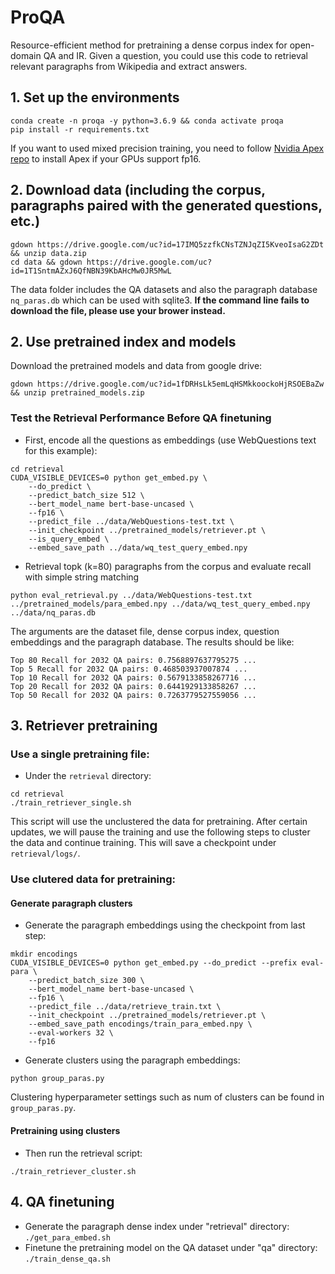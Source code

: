 # ProQA

Resource-efficient method for pretraining a dense corpus index for open-domain QA and IR. Given a question, you could use this code to retrieval relevant paragraphs from Wikipedia and extract answers.

## 1. Set up the environments
```
conda create -n proqa -y python=3.6.9 && conda activate proqa
pip install -r requirements.txt
```
If you want to used mixed precision training, you need to follow [Nvidia Apex repo](https://github.com/NVIDIA/apex) to install Apex if your GPUs support fp16. 

## 2. Download data (including the corpus, paragraphs paired with the generated questions, etc.)
```
gdown https://drive.google.com/uc?id=17IMQ5zzfkCNsTZNJqZI5KveoIsaG2ZDt && unzip data.zip
cd data && gdown https://drive.google.com/uc?id=1T1SntmAZxJ6QfNBN39KbAHcMw0JR5MwL
```
The data folder includes the QA datasets and also the paragraph database ``nq_paras.db`` which can be used with sqlite3. **If the command line fails to download the file, please use your brower instead.**

## 2. Use pretrained index and models
Download the pretrained models and data from google drive:
```
gdown https://drive.google.com/uc?id=1fDRHsLk5emLqHSMkkoockoHjRSOEBaZw && unzip pretrained_models.zip
```

### Test the Retrieval Performance Before QA finetuning
* First, encode all the questions as embeddings (use WebQuestions text for this example):
```
cd retrieval
CUDA_VISIBLE_DEVICES=0 python get_embed.py \
    --do_predict \
    --predict_batch_size 512 \
    --bert_model_name bert-base-uncased \
    --fp16 \
    --predict_file ../data/WebQuestions-test.txt \
    --init_checkpoint ../pretrained_models/retriever.pt \
    --is_query_embed \
    --embed_save_path ../data/wq_test_query_embed.npy
```

* Retrieval topk (k=80) paragraphs from the corpus and evaluate recall with simple string matching
```
python eval_retrieval.py ../data/WebQuestions-test.txt ../pretrained_models/para_embed.npy ../data/wq_test_query_embed.npy ../data/nq_paras.db
```
The arguments are the dataset file, dense corpus index, question embeddings and the paragraph database. The results should be like:
```
Top 80 Recall for 2032 QA pairs: 0.7568897637795275 ...
Top 5 Recall for 2032 QA pairs: 0.468503937007874 ...
Top 10 Recall for 2032 QA pairs: 0.5679133858267716 ...
Top 20 Recall for 2032 QA pairs: 0.6441929133858267 ...
Top 50 Recall for 2032 QA pairs: 0.7263779527559056 ...
```

## 3. Retriever pretraining
### Use a single pretraining file:
* Under the `retrieval` directory: 
```
cd retrieval
./train_retriever_single.sh
```
This script will use the unclustered the data for pretraining. After certain updates, we will pause the training and use the following steps to cluster the data and continue training. This will save a checkpoint under `retrieval/logs/`.

### Use clutered data for pretraining:
#### Generate paragraph clusters
* Generate the paragraph embeddings using the checkpoint from last step: 
```
mkdir encodings
CUDA_VISIBLE_DEVICES=0 python get_embed.py --do_predict --prefix eval-para \
    --predict_batch_size 300 \
    --bert_model_name bert-base-uncased \
    --fp16 \
    --predict_file ../data/retrieve_train.txt \
    --init_checkpoint ../pretrained_models/retriever.pt \
    --embed_save_path encodings/train_para_embed.npy \
    --eval-workers 32 \
    --fp16
```
* Generate clusters using the paragraph embeddings: 
```
python group_paras.py
```
Clustering hyperparameter settings such as num of clusters can be found in `group_paras.py`.

#### Pretraining using clusters
* Then run the retrieval script: 
```
./train_retriever_cluster.sh
```

## 4. QA finetuning
* Generate the paragraph dense index under "retrieval" directory: ``./get_para_embed.sh``
* Finetune the pretraining model on the QA dataset under "qa" directory: ``./train_dense_qa.sh``
